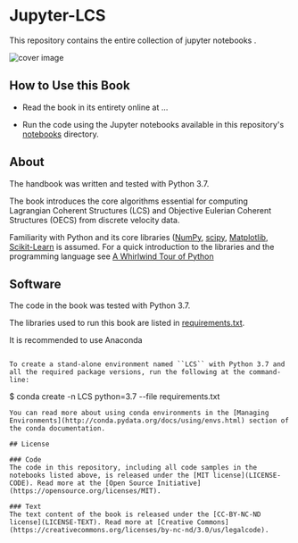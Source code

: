 # Jupyter-LCS

This repository contains the entire collection of jupyter notebooks .

![cover image](notebooks/figures/PDSH-cover.png)

## How to Use this Book

- Read the book in its entirety online at ... 

- Run the code using the Jupyter notebooks available in this repository's [notebooks](2D) directory.

## About

The handbook was written and tested with Python 3.7.

The book introduces the core algorithms essential for computing Lagrangian Coherent Structures (LCS) and Objective Eulerian Coherent Structures (OECS) from discrete velocity data.

Familiarity with Python and its core libraries ([NumPy](http://numpy.org), [scipy](https://scipy.org/), [Matplotlib](http://matplotlib.org), [Scikit-Learn](http://scikit-learn.org) is assumed. For a quick introduction to the libraries and the programming language see [A Whirlwind Tour of Python](https://github.com/jakevdp/WhirlwindTourOfPython)


## Software

The code in the book was tested with Python 3.7.

The libraries used to run this book are listed in [requirements.txt](requirements.txt).

It is recommended to use Anaconda

```

To create a stand-alone environment named ``LCS`` with Python 3.7 and all the required package versions, run the following at the command-line:

```
$ conda create -n LCS python=3.7 --file requirements.txt
```
You can read more about using conda environments in the [Managing Environments](http://conda.pydata.org/docs/using/envs.html) section of the conda documentation.

## License

### Code
The code in this repository, including all code samples in the notebooks listed above, is released under the [MIT license](LICENSE-CODE). Read more at the [Open Source Initiative](https://opensource.org/licenses/MIT).

### Text
The text content of the book is released under the [CC-BY-NC-ND license](LICENSE-TEXT). Read more at [Creative Commons](https://creativecommons.org/licenses/by-nc-nd/3.0/us/legalcode).
